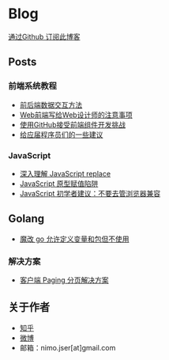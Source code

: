 Blog
========

[通过Github 订阅此博客](https://github.com/onface/blog/issues/15)

## Posts

### 前端系统教程

- [前后端数据交互方法](https://github.com/onface/blog/issues/13)
- [Web前端写给Web设计师的注意事项](https://github.com/onface/blog/issues/26)
- [使用GitHub接受前端组件开发挑战](https://github.com/onface/blog/issues/22)
- [给应届程序员们的一些建议](https://github.com/onface/blog/issues/16)

### JavaScript

- [深入理解 JavaScript replace](https://github.com/onface/blog/issues/2)
- [JavaScript 原型赋值陷阱](https://github.com/onface/blog/issues/17)
- [JavaScript 初学者建议：不要去管浏览器兼容](https://github.com/onface/blog/issues/1)

## Golang

- [魔改 go 允许定义变量和包但不使用](https://github.com/onface/blog/issues/32)

### 解决方案

- [客户端 Paging 分页解决方案](https://github.com/onface/blog/issues/23)


## 关于作者
- [知乎](http://www.zhihu.com/people/nimojs)
- [微博](http://weibo.com/nimojs)
- 邮箱：nimo.jser[at]gmail.com
